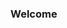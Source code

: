 ### Welcome

<!--
**MyGamesM/MyGamesM** is a ✨ _special_ ✨ repository because its `README.md` (this file) appears on your GitHub profile.

